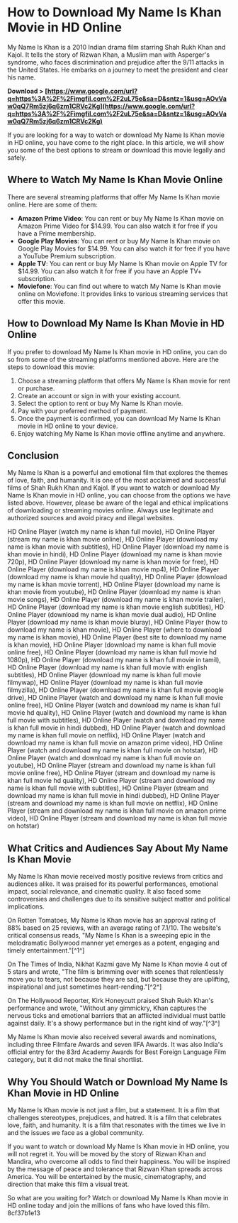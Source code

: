 
 
# How to Download My Name Is Khan Movie in HD Online
 
My Name Is Khan is a 2010 Indian drama film starring Shah Rukh Khan and Kajol. It tells the story of Rizwan Khan, a Muslim man with Asperger's syndrome, who faces discrimination and prejudice after the 9/11 attacks in the United States. He embarks on a journey to meet the president and clear his name.
 
**Download > [https://www.google.com/url?q=https%3A%2F%2Fimgfil.com%2F2uL75e&sa=D&sntz=1&usg=AOvVaw0qQ7Rm5zj6q6zm1CRVc2Kg](https://www.google.com/url?q=https%3A%2F%2Fimgfil.com%2F2uL75e&sa=D&sntz=1&usg=AOvVaw0qQ7Rm5zj6q6zm1CRVc2Kg)**


 
If you are looking for a way to watch or download My Name Is Khan movie in HD online, you have come to the right place. In this article, we will show you some of the best options to stream or download this movie legally and safely.
 
## Where to Watch My Name Is Khan Movie Online
 
There are several streaming platforms that offer My Name Is Khan movie online. Here are some of them:
 
- **Amazon Prime Video**: You can rent or buy My Name Is Khan movie on Amazon Prime Video for $14.99. You can also watch it for free if you have a Prime membership.
- **Google Play Movies**: You can rent or buy My Name Is Khan movie on Google Play Movies for $14.99. You can also watch it for free if you have a YouTube Premium subscription.
- **Apple TV**: You can rent or buy My Name Is Khan movie on Apple TV for $14.99. You can also watch it for free if you have an Apple TV+ subscription.
- **Moviefone**: You can find out where to watch My Name Is Khan movie online on Moviefone. It provides links to various streaming services that offer this movie.

## How to Download My Name Is Khan Movie in HD Online
 
If you prefer to download My Name Is Khan movie in HD online, you can do so from some of the streaming platforms mentioned above. Here are the steps to download this movie:

1. Choose a streaming platform that offers My Name Is Khan movie for rent or purchase.
2. Create an account or sign in with your existing account.
3. Select the option to rent or buy My Name Is Khan movie.
4. Pay with your preferred method of payment.
5. Once the payment is confirmed, you can download My Name Is Khan movie in HD online to your device.
6. Enjoy watching My Name Is Khan movie offline anytime and anywhere.

## Conclusion
 
My Name Is Khan is a powerful and emotional film that explores the themes of love, faith, and humanity. It is one of the most acclaimed and successful films of Shah Rukh Khan and Kajol. If you want to watch or download My Name Is Khan movie in HD online, you can choose from the options we have listed above. However, please be aware of the legal and ethical implications of downloading or streaming movies online. Always use legitimate and authorized sources and avoid piracy and illegal websites.
 
HD Online Player (watch my name is khan full movie),  HD Online Player (stream my name is khan movie online),  HD Online Player (download my name is khan movie with subtitles),  HD Online Player (download my name is khan movie in hindi),  HD Online Player (download my name is khan movie 720p),  HD Online Player (download my name is khan movie for free),  HD Online Player (download my name is khan movie mp4),  HD Online Player (download my name is khan movie hd quality),  HD Online Player (download my name is khan movie torrent),  HD Online Player (download my name is khan movie from youtube),  HD Online Player (download my name is khan movie songs),  HD Online Player (download my name is khan movie trailer),  HD Online Player (download my name is khan movie english subtitles),  HD Online Player (download my name is khan movie dual audio),  HD Online Player (download my name is khan movie bluray),  HD Online Player (how to download my name is khan movie),  HD Online Player (where to download my name is khan movie),  HD Online Player (best site to download my name is khan movie),  HD Online Player (download my name is khan full movie online free),  HD Online Player (download my name is khan full movie hd 1080p),  HD Online Player (download my name is khan full movie in tamil),  HD Online Player (download my name is khan full movie with english subtitles),  HD Online Player (download my name is khan full movie filmywap),  HD Online Player (download my name is khan full movie filmyzilla),  HD Online Player (download my name is khan full movie google drive),  HD Online Player (watch and download my name is khan full movie online free),  HD Online Player (watch and download my name is khan full movie hd quality),  HD Online Player (watch and download my name is khan full movie with subtitles),  HD Online Player (watch and download my name is khan full movie in hindi dubbed),  HD Online Player (watch and download my name is khan full movie on netflix),  HD Online Player (watch and download my name is khan full movie on amazon prime video),  HD Online Player (watch and download my name is khan full movie on hotstar),  HD Online Player (watch and download my name is khan full movie on youtube),  HD Online Player (stream and download my name is khan full movie online free),  HD Online Player (stream and download my name is khan full movie hd quality),  HD Online Player (stream and download my name is khan full movie with subtitles),  HD Online Player (stream and download my name is khan full movie in hindi dubbed),  HD Online Player (stream and download my name is khan full movie on netflix),  HD Online Player (stream and download my name is khan full movie on amazon prime video),  HD Online Player (stream and download my name is khan full movie on hotstar)
  
## What Critics and Audiences Say About My Name Is Khan Movie
 
My Name Is Khan movie received mostly positive reviews from critics and audiences alike. It was praised for its powerful performances, emotional impact, social relevance, and cinematic quality. It also faced some controversies and challenges due to its sensitive subject matter and political implications.
 
On Rotten Tomatoes, My Name Is Khan movie has an approval rating of 88% based on 25 reviews, with an average rating of 7.1/10. The website's critical consensus reads, \"My Name Is Khan is a sweeping epic in the melodramatic Bollywood manner yet emerges as a potent, engaging and timely entertainment.\"[^1^]
 
On The Times of India, Nikhat Kazmi gave My Name Is Khan movie 4 out of 5 stars and wrote, \"The film is brimming over with scenes that relentlessly move you to tears, not because they are sad, but because they are uplifting, inspirational and just sometimes heart-rending.\"[^2^]
 
On The Hollywood Reporter, Kirk Honeycutt praised Shah Rukh Khan's performance and wrote, \"Without any gimmickry, Khan captures the nervous ticks and emotional barriers that an afflicted individual must battle against daily. It's a showy performance but in the right kind of way.\"[^3^]
 
My Name Is Khan movie also received several awards and nominations, including three Filmfare Awards and seven IIFA Awards. It was also India's official entry for the 83rd Academy Awards for Best Foreign Language Film category, but it did not make the final shortlist.
 
## Why You Should Watch or Download My Name Is Khan Movie in HD Online
 
My Name Is Khan movie is not just a film, but a statement. It is a film that challenges stereotypes, prejudices, and hatred. It is a film that celebrates love, faith, and humanity. It is a film that resonates with the times we live in and the issues we face as a global community.
 
If you want to watch or download My Name Is Khan movie in HD online, you will not regret it. You will be moved by the story of Rizwan Khan and Mandira, who overcome all odds to find their happiness. You will be inspired by the message of peace and tolerance that Rizwan Khan spreads across America. You will be entertained by the music, cinematography, and direction that make this film a visual treat.
 
So what are you waiting for? Watch or download My Name Is Khan movie in HD online today and join the millions of fans who have loved this film.
 8cf37b1e13
 
